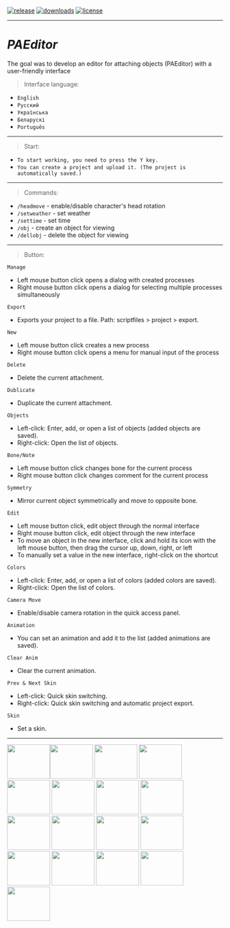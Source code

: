 [![release](https://img.shields.io/github/v/release/i-Saibot/PAEditor?include_prereleases)](https://github.com/i-Saibot/PAEditor/releases)
[![downloads](https://img.shields.io/github/downloads/i-Saibot/PAEditor/total)](https://github.com/i-Saibot/PAEditor/releases)
[![license](https://img.shields.io/github/license/i-Saibot/PAEditor)](LICENSE)

---
# *PAEditor*

The goal was to develop an editor for attaching objects (PAEditor) with a user-friendly interface

> Interface language:
- ```English```
- ```Русский```
- ```Українська```
- ```Беларускі```
- ```Português```

---
> Start:
- ```To start working, you need to press the Y key.```
- ```You can create a project and upload it. (The project is automatically saved.)```
---
> Commands:
- ```/headmove``` - enable/disable character's head rotation
- ```/setweather``` - set weather
- ```/settime``` - set time
- ```/obj``` - create an object for viewing
- ```/dellobj``` - delete the object for viewing
---
> Button:

```Manage```
- Left mouse button click opens a dialog with created processes
- Right mouse button click opens a dialog for selecting multiple processes simultaneously

```Export```
- Exports your project to a file. Path: scriptfiles > project > export.

```New```
- Left mouse button click creates a new process
- Right mouse button click opens a menu for manual input of the process

```Delete```
- Delete the current attachment.

```Dublicate```
- Duplicate the current attachment.

```Objects```
- Left-click: Enter, add, or open a list of objects (added objects are saved).
- Right-click: Open the list of objects.

```Bone/Note```
- Left mouse button click changes bone for the current process
- Right mouse button click changes comment for the current process

```Symmetry```
- Mirror current object symmetrically and move to opposite bone.

```Edit```
- Left mouse button click, edit object through the normal interface
- Right mouse button click, edit object through the new interface
- To move an object in the new interface, click and hold its icon with the left mouse button, then drag the cursor up, down, right, or left
- To manually set a value in the new interface, right-click on the shortcut

```Colors```
- Left-click: Enter, add, or open a list of colors (added colors are saved).
- Right-click: Open the list of colors.

```Camera Move```
- Enable/disable camera rotation in the quick access panel.

```Animation```
- You can set an animation and add it to the list (added animations are saved).

```Clear Anim```
- Clear the current animation.

```Prev & Next Skin```
- Left-click: Quick skin switching.
- Right-click: Quick skin switching and automatic project export.

```Skin```
- Set a skin.
---

<img src="https://imgur.com/FXN1u5c.png" width="100" height="80"><img src="https://imgur.com/REl3jcX.png" width="100" height="80">
<img src="https://imgur.com/Ylx3cHn.png" width="100" height="80">
<img src="https://imgur.com/IHiZg3p.png" width="100" height="80">
<img src="https://imgur.com/tPRDh4h.png" width="100" height="80">
<img src="https://imgur.com/k7AsLeR.png" width="100" height="80">
<img src="https://imgur.com/PT9D3TU.png" width="100" height="80">
<img src="https://imgur.com/gJkKEv7.png" width="100" height="80">
<img src="https://imgur.com/dVDn74g.png" width="100" height="80">
<img src="https://imgur.com/K4EO5VW.png" width="100" height="80">
<img src="https://imgur.com/BuNrENW.png" width="100" height="80">
<img src="https://imgur.com/BuNrENW.png" width="100" height="80">
<img src="https://imgur.com/9jiURlQ.png" width="100" height="80">
<img src="https://imgur.com/E1XuuaE.png" width="100" height="80">
<img src="https://imgur.com/PtHTkHf.png" width="100" height="80">
<img src="https://imgur.com/wLuEMlY.png" width="100" height="80">
<img src="https://imgur.com/9fYuZ3Q.png" width="100" height="80">

